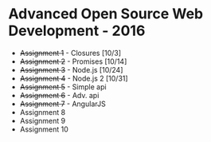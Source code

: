 # Advanced Open Source Web Development - 2016
- ~~Assignment 1~~ - Closures    [10/3]
- ~~Assignment 2~~ - Promises    [10/14]
- ~~Assignment 3~~ - Node.js     [10/24]
- ~~Assignment 4~~ - Node.js 2   [10/31]
- ~~Assignment 5~~ - Simple api 
- ~~Assignment 6~~ - Adv. api
- ~~Assignment 7~~ - AngularJS
- Assignment 8
- Assignment 9
- Assignment 10